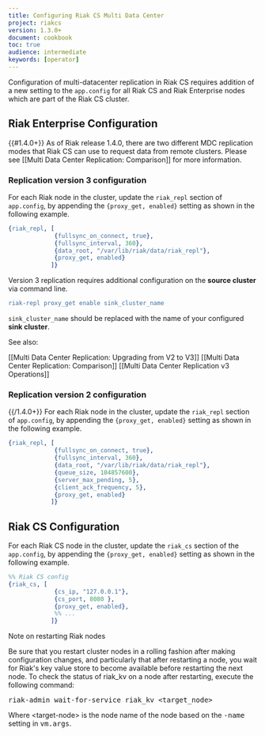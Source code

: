 ```yaml
---
title: Configuring Riak CS Multi Data Center
project: riakcs
version: 1.3.0+
document: cookbook
toc: true
audience: intermediate
keywords: [operator]
---
```


Configuration of multi-datacenter replication in Riak CS requires
addition of a new setting to the `app.config` for all Riak CS and Riak
Enterprise nodes which are part of the Riak CS cluster.

## Riak Enterprise Configuration

{{#1.4.0+}}
As of Riak release 1.4.0, there are two different MDC replication modes that Riak CS can use to request data from remote clusters. Please see [[Multi Data Center Replication: Comparison]] for more information.

### Replication version 3 configuration

For each Riak node in the cluster, update the `riak_repl` section of
`app.config`, by appending the `{proxy_get, enabled}` setting as
shown in the following example.

```erlang
{riak_repl, [
             {fullsync_on_connect, true},
             {fullsync_interval, 360},
             {data_root, "/var/lib/riak/data/riak_repl"},
             {proxy_get, enabled}
            ]}
```

Version 3 replication requires additional configuration on the **source cluster** via command line. 

```erlang
riak-repl proxy_get enable sink_cluster_name
```

`sink_cluster_name` should be replaced with the name of your configured **sink cluster**. 

See also:

[[Multi Data Center Replication: Upgrading from V2 to V3]]
[[Multi Data Center Replication: Comparison]]
[[Multi Data Center Replication v3 Operations]]

### Replication version 2 configuration
{{/1.4.0+}}
For each Riak node in the cluster, update the `riak_repl` section of
`app.config`, by appending the `{proxy_get, enabled}` setting as
shown in the following example.

```erlang
{riak_repl, [
             {fullsync_on_connect, true},
             {fullsync_interval, 360},
             {data_root, "/var/lib/riak/data/riak_repl"},
             {queue_size, 104857600},
             {server_max_pending, 5},
             {client_ack_frequency, 5},
             {proxy_get, enabled}
            ]}
```

## Riak CS Configuration

For each Riak CS node in the cluster, update the `riak_cs` section
of the `app.config`, by appending the `{proxy_get, enabled}` setting
as shown in the following example.

```erlang
%% Riak CS config
{riak_cs, [
             {cs_ip, "127.0.0.1"},
             {cs_port, 8080 },
             {proxy_get, enabled},
             %% ...
            ]}
```

<div class ="note"><div class="title">Note on restarting Riak nodes</div>
<p>Be sure that you restart cluster nodes in a rolling fashion after making
configuration changes, and particularly that after restarting a node, you
wait for Riak's key value store to become available before restarting the
next node. To check the status of riak_kv on a node after restarting, execute
the following command:</p>
<p><tt>riak-admin wait-for-service riak_kv &lt;target_node&gt;</tt></p>
<p>Where &lt;target-node&gt; is the node name of the node based on the
<tt>-name</tt> setting in <tt>vm.args</tt>.</p></div>
